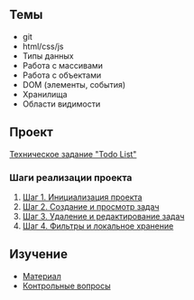 ## Темы
- git
- html/css/js
- Типы данных
- Работа с массивами
- Работа с объектами
- DOM (элементы, события)
- Хранилища
- Области видимости
## Проект
[Техническое задание "Todo List"](/projects/todo-list/index.md)
### Шаги реализации проекта
1. [Шаг 1. Инициализация проекта](/projects/todo-list/steps/step-1.md)
2. [Шаг 2. Создание и просмотр задач](/projects/todo-list/steps/step-2.md)
3. [Шаг 3. Удаление и редактирование задач](/projects/todo-list/steps/step-3.md)
4. [Шаг 4. Фильтры и локальное хранение](/projects/todo-list/steps/step-4.md)
## Изучение
* [Материал](sections/frontend-base/learn.md)
* [Контрольные вопросы](sections/frontend-base/questions.md)
